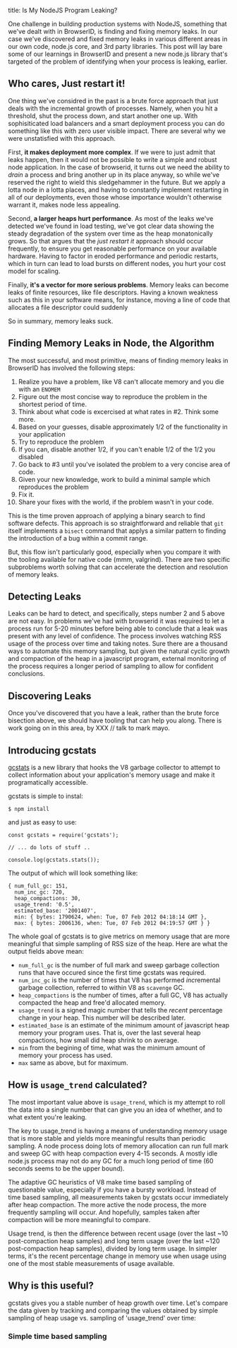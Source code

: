 title: Is My NodeJS Program Leaking?

One challenge in building production systems with NodeJS, something
that we've dealt with in BrowserID, is finding and fixing memory
leaks.  In our case we've discovered and fixed memory leaks in various
different areas in our own code, node.js core, and 3rd party
libraries.  This post will lay bare some of our learnings in BrowserID and
present a new node.js library that's targeted of the problem of identifying 
when your process is leaking, earlier.

## Who cares, Just restart it!

One thing we've considred in the past is a brute force approach that
just deals with the incremental growth of processes.  Namely, when you
hit a threshold, shut the process down, and start another one up.
With sophisiticated load balancers and a smart deployment
process you can do something like this with zero user visible impact.
There are several why we were unstatisfied with this approach.

First, **it makes deployment more complex**.  If we were to just admit
that leaks happen, then it would not be possible to write a simple and
robust node application.  In the case of browserid, it turns out we
need the ability to *drain* a process and bring another up in its
place anyway, so while we've reserved the right to wield this
sledgehammer in the future.  But we apply a lotta node in a lotta places,
and having to constantly implement restarting in all of our deployments,
even those whose importance wouldn't otherwise warrant it, makes node
less appealing. 

Second, **a larger heaps hurt performance**.  As most of the leaks we've
detected we've found in load testing, we've got clear data showing the 
steady degradation of the system over time as the heap monatonically grows.
So that argues that the *just restart it* approach should occur
frequently, to ensure you get reasonable performance on your available
hardware.  Having to factor in eroded performance and periodic restarts,
which in turn can lead to load bursts on different nodes, you hurt your
cost model for scaling.

Finally, **it's a vector for more serious problems**.  Memory leaks
can become leaks of finite resources, like file descriptors.  Having a
known weakness such as this in your software means, for instance,
moving a line of code that allocates a file descriptor could suddenly

So in summary, memory leaks suck.

## Finding Memory Leaks in Node, the Algorithm

The most successful, and most primitive, means of finding memory leaks in
BrowserID has involved the following steps:

  1. Realize you have a problem, like V8 can't allocate memory and you die with an `ENOMEM`
  2. Figure out the most concise way to reproduce the problem in the shortest period of time.
  3. Think about what code is excercised at what rates in #2.  Think some more.
  4. Based on your guesses, disable approximately 1/2 of the functionality in your application
  5. Try to reproduce the problem
  6. If you can, disable another 1/2, if you can't enable 1/2 of the 1/2 you disabled
  7. Go back to #3 until you've isolated the problem to a very concise area of code.
  8. Given your new knowledge, work to build a minimal sample which reproduces the problem
  9. Fix it.
  10. Share your fixes with the world, if the problem wasn't in your code.

This is the time proven approach of applying a binary search to find
software defects.  This approach is so straightforward and reliable
that `git` itself implements a `bisect` command that applys a similar
pattern to finding the introduction of a bug within a commit range.

But, this flow isn't particularly good, especially when you compare it
with the tooling available for native code (mmm, valgrind).  There
are two specific subproblems worth solving that can accelerate the
detection and resolution of memory leaks.

## Detecting Leaks

Leaks can be hard to detect, and specifically, steps number 2 and 5 above
are not easy.  In problems we've had with browserid it was required to let a 
process run for 5-20 minutes before being able to conclude that a leak was
present with any level of confidence.  The process involves watching RSS usage
of the process over time and taking notes.  Sure there are a thousand ways to 
automate this memory sampling, but given the natural cyclic growth and compaction
of the heap in a javascript program, external monitoring of the process requires
a longer period of sampling to allow for confident conclusions.

## Discovering Leaks

Once you've discovered that you have a leak, rather than the brute force bisection 
above, we should have tooling that can help you along.  There is work going on in 
this area, by XXX // talk to mark mayo.

## Introducing gcstats

[gcstats][] is a new library that hooks the V8 garbage collector to
attempt to collect information about your application's memory usage
and make it programatically accessible.  

  [gcstats]: https://github.com/lloyd/node-gcstats

gcstats is simple to instal:

    $ npm install

and just as easy to use:

    const gcstats = require('gcstats');
    
    // ... do lots of stuff ..
    
    console.log(gcstats.stats());

The output of which will look something like:

    { num_full_gc: 151,
      num_inc_gc: 720,
      heap_compactions: 30,
      usage_trend: '0.5',
      estimated_base: '2001407',
      min: { bytes: 1790624, when: Tue, 07 Feb 2012 04:18:14 GMT },
      max: { bytes: 2006136, when: Tue, 07 Feb 2012 04:19:57 GMT } }

The whole goal of gcstats is to give metrics on memory usage that are
more meaningful that simple sampling of RSS size of the heap.  Here are
what the output fields above mean:

  * `num_full_gc` is the number of full mark and sweep garbage collection
    runs that have occured since the first time gcstats was required.
  * `num_inc_gc` is the number of times that V8 has performed *inc*remental
    garbage collection, referred to within V8 as `scavenge` GC.
  * `heap_compactions` is the number of times, after a full GC, V8 has actually
    compacted the heap and free'd allocated memory.
  * `usage_trend` is a signed magic number that tells the *recent* percentage change in
    your heap.  This number will be described later.
  * `estimated_base` is an estimate of the minimum amount of javascript heap memory
    your program uses.  That is, over the last several heap compactions, how small
    did heap shrink to on average.
  * `min` from the begining of time, what was the minimum amount of memory your
    process has used.
  * `max` same as above, but for maximum.

## How is `usage_trend` calculated?

The most important value above is `usage_trend`, which is my attempt to roll
the data into a single number that can give you an idea of whether, and to what
extent you're leaking.

The key to usage_trend is having a means of understanding memory usage that is 
more stable and yields more meaningful results than periodic sampling.  A node
process doing lots of memory allocation can run full mark and sweep GC with 
heap compaction every 4-15 seconds.  A mostly idle node.js process may not do 
any GC for a much long period of time (60 seconds seems to be the upper bound).

The adaptive GC heuristics of V8 make time based sampling of questionable value,
especially if you have a bursty workload.  Instead of time based sampling, all
measurements taken by gcstats occur immediately after heap compaction.  The more
active the node process, the more frequently sampling will occur.  And hopefully,
samples taken after compaction will be more meaningful to compare.

Usage trend, is then the difference between recent usage (over the
last ~10 post-compaction heap samples) and long term usage (over the
last ~120 post-compaction heap samples), divided by long term usage.
In simpler terms, it's the recent percentage change in memory use when
usage using one of the most stable measurements of usage available.

## Why is this useful?

gcstats gives you a stable number of heap growth over time.  Let's compare the 
data given by tracking and comparing the values obtained by simple sampling of 
heap usage vs. sampling of 'usage_trend' over time:

### Simple time based sampling




